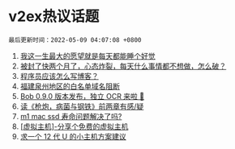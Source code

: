# v2ex热议话题

`最后更新时间：2022-05-09 04:07:08 +0800`

1. [我这一生最大的愿望就是每天都能睡个好觉](https://www.v2ex.com/t/851523)
1. [被封了快两个月了，心态炸裂，每天什么事情都不想做，怎么破？](https://www.v2ex.com/t/851574)
1. [程序员应该怎么写博客？](https://www.v2ex.com/t/851549)
1. [福建泉州地区的白名单域名阻断](https://www.v2ex.com/t/851525)
1. [Bob 0.9.0 版本发布，独立 OCR 来啦 🎉](https://www.v2ex.com/t/851543)
1. [读《枪炮，病菌与钢铁》前两章有感/疑](https://www.v2ex.com/t/851538)
1. [m1 mac ssd 寿命问题解决了吗?](https://www.v2ex.com/t/851563)
1. [[虚拟主机]-分享个免费的虚拟主机](https://www.v2ex.com/t/851530)
1. [求一个 12 代 U 的小主机方案建议](https://www.v2ex.com/t/851506)

